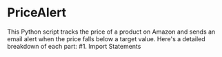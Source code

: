 # PriceAlert
This Python script tracks the price of a product on Amazon and sends an email alert when the price falls below a target value. Here's a detailed breakdown of each part:
#1. Import Statements
